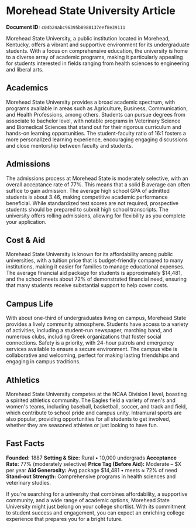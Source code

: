 # Morehead State University Article

**Document ID:** `c04b24abc96395b8988137eef8e39111`

Morehead State University, a public institution located in Morehead, Kentucky, offers a vibrant and supportive environment for its undergraduate students. With a focus on comprehensive education, the university is home to a diverse array of academic programs, making it particularly appealing for students interested in fields ranging from health sciences to engineering and liberal arts.

## Academics
Morehead State University provides a broad academic spectrum, with programs available in areas such as Agriculture, Business, Communication, and Health Professions, among others. Students can pursue degrees from associate to bachelor level, with notable programs in Veterinary Science and Biomedical Sciences that stand out for their rigorous curriculum and hands-on learning opportunities. The student-faculty ratio of 16:1 fosters a more personalized learning experience, encouraging engaging discussions and close mentorship between faculty and students.

## Admissions
The admissions process at Morehead State is moderately selective, with an overall acceptance rate of 77%. This means that a solid B average can often suffice to gain admission. The average high school GPA of admitted students is about 3.46, making competitive academic performance beneficial. While standardized test scores are not required, prospective students should be prepared to submit high school transcripts. The university offers rolling admissions, allowing for flexibility as you complete your application.

## Cost & Aid
Morehead State University is known for its affordability among public universities, with a tuition price that is budget-friendly compared to many institutions, making it easier for families to manage educational expenses. The average financial aid package for students is approximately $14,481, and the school meets about 72% of demonstrated financial need, ensuring that many students receive substantial support to help cover costs.

## Campus Life
With about one-third of undergraduates living on campus, Morehead State provides a lively community atmosphere. Students have access to a variety of activities, including a student-run newspaper, marching band, and numerous clubs, including Greek organizations that foster social connections. Safety is a priority, with 24-hour patrols and emergency services available to ensure a secure environment. The campus vibe is collaborative and welcoming, perfect for making lasting friendships and engaging in campus traditions.

## Athletics
Morehead State University competes at the NCAA Division I level, boasting a spirited athletics community. The Eagles field a variety of men's and women's teams, including baseball, basketball, soccer, and track and field, which contribute to school pride and campus unity. Intramural sports are also popular, providing opportunities for all students to get involved, whether they are seasoned athletes or just looking to have fun.

## Fast Facts
**Founded:** 1887
**Setting & Size:** Rural • 10,000 undergrads
**Acceptance Rate:** 77% (moderately selective)
**Price Tag (Before Aid):** Moderate – $X per year
**Aid Generosity:** Avg package $14,481 • meets ≈ 72% of need
**Stand-out Strength:** Comprehensive programs in health sciences and veterinary studies.

If you're searching for a university that combines affordability, a supportive community, and a wide range of academic options, Morehead State University might just belong on your college shortlist. With its commitment to student success and engagement, you can expect an enriching college experience that prepares you for a bright future.
